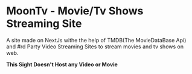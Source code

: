 # MoonTv - Movie/Tv Shows Streaming Site 
A site made on NextJs withe the help of TMDB(The MovieDataBase Api) 
and #rd Party Video Streaming Sites to stream movies and tv shows 
on web.

**This Sight Doesn't Host any Video or Movie**